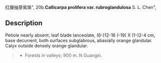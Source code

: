 红腺抽芽紫珠",
20b.**Callicarpa prolifera var. rubroglandulosa** S. L. Chen",

## Description
Petiole  nearly  absent;  leaf blade lanceolate, (6-)12-16 (-19) X  (1-)2-4 cm, base decurrent, both surfaces subglabrous, abaxially orange glandular. Calyx outside densely orange glandular.

> * Forests in valleys; 900 m. N Guangxi.
